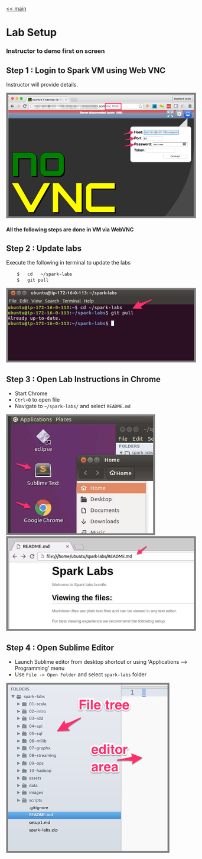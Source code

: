 <link rel='stylesheet' href='assets/css/main.css'/>

[<< main](README.md)

# Lab Setup

### Instructor to demo first on screen

## Step 1 : Login to Spark VM using Web VNC
Instructor will provide details.

<img src="images/setup1d-vnc.png" style="border: 5px solid grey ; max-width:100%;" />

#### All the following steps are done in VM via WebVNC

## Step 2 : Update labs
Execute the following in terminal to update the labs
```
    $   cd   ~/spark-labs
    $   git pull
```

<img src="images/setup1b.png" style="border: 5px solid grey ; max-width:100%;" />

## Step 3 : Open Lab Instructions in Chrome
* Start Chrome
* `Ctrl+0` to open file
* Navigate to `~/spark-labs/` and select `README.md`

<img src="images/setup1e-ubuntu-desktop.png" style="border: 5px solid grey ; max-width:100%;" />
<img src="images/setup1c.png" style="border: 5px solid grey ; max-width:100%;" />

## Step 4 : Open Sublime Editor
* Launch Sublime editor from desktop shortcut or using 'Applications --> Programming' menu
* Use `File -> Open Folder` and select `spark-labs` folder

<img src="images/setup1a.png" style="border: 5px solid grey ; max-width:100%;" />
